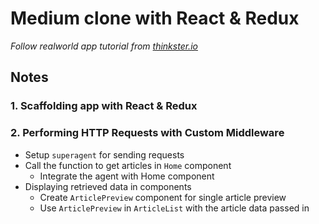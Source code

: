 # Medium clone with React & Redux
*Follow realworld app tutorial from [thinkster.io](https://thinkster.io/)*

## Notes
### 1. Scaffolding app with React & Redux

### 2. Performing HTTP Requests with Custom Middleware
  * Setup `superagent` for sending requests
  * Call the function to get articles in `Home` component
    - Integrate the agent with Home component
  * Displaying retrieved data in components
    - Create `ArticlePreview` component for single article preview
    - Use `ArticlePreview` in `ArticleList` with the article data passed in